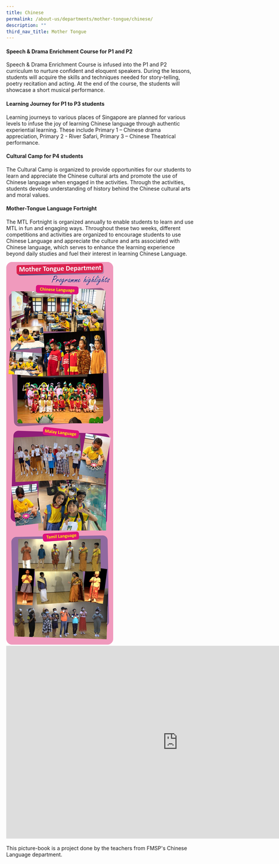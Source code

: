 ```yaml
---
title: Chinese
permalink: /about-us/departments/mother-tongue/chinese/
description: ""
third_nav_title: Mother Tongue
---
```

<h4><strong>Speech &amp; Drama Enrichment Course for P1 and P2</strong></h4>
<p>Speech &amp; Drama Enrichment Course is infused into the P1 and P2 curriculum to nurture confident and eloquent speakers. During the lessons, students will acquire the skills and techniques needed for story-telling, poetry recitation and acting. At the end of the course, the students will showcase a short musical performance.</p>
<h4><strong>Learning Journey for P1 to P3 students</strong></h4>
<p>Learning journeys to various places of Singapore are planned for various levels to infuse the joy of learning Chinese language through authentic experiential learning. These include Primary 1 &ndash; Chinese drama appreciation, Primary 2 - River Safari, Primary 3 &ndash; Chinese Theatrical performance.</p>
<h4><strong>Cultural Camp for P4 students</strong></h4>
<p>The Cultural Camp is organized to provide opportunities for our students to learn and appreciate the Chinese cultural arts and promote the use of Chinese language when engaged in the activities. Through the activities, students develop understanding of history behind the Chinese cultural arts and moral values.&nbsp;</p>
<h4><strong>Mother-Tongue Language Fortnight</strong></h4>
<p>The MTL Fortnight is organized annually to enable students to learn and use MTL in fun and engaging ways. Throughout these two weeks, different competitions and activities are organized to encourage students to use Chinese Language and appreciate the culture and arts associated with Chinese language, which serves to enhance the learning experience beyond daily studies and fuel their interest in learning Chinese Language.</p>
<img src="/images/mtl.jpg">
<iframe width="920" height="516" src="https://www.youtube.com/embed/YvmLcRC8nDY" title="Lead with character, serve with a heart" frameborder="0" allow="accelerometer; autoplay; clipboard-write; encrypted-media; gyroscope; picture-in-picture; web-share" allowfullscreen></iframe>
<p>This picture-book is a project done by the teachers from FMSP's Chinese Language department.</p>